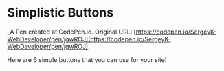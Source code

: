 # Simplistic Buttons
 _A Pen created at CodePen.io. Original URL: [https://codepen.io/SergeyK-WebDeveloper/pen/jgwROJ](https://codepen.io/SergeyK-WebDeveloper/pen/jgwROJ).

 Here are 6 simple buttons that you can use for your site!
